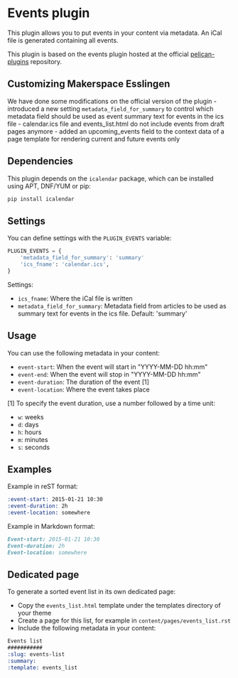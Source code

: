 Events plugin
=============

This plugin allows you to put events in your content via metadata. An
iCal file is generated containing all events.

This plugin is based on the events plugin hosted at the official [pelican-plugins](https://github.com/getpelican/pelican-plugins/tree/master/events) repository.

Customizing Makerspace Esslingen
--------------------------------
We have done some modifications on the official version of the plugin
    - introduced a new setting `metadata_field_for_summary` to control which metadata field should be used as event summary text for events in the ics file
    - calendar.ics file and events_list.html do not include events from draft pages anymore
    - added an upcoming_events field to the context data of a page template for rendering current and future events only


Dependencies
------------

This plugin depends on the `icalendar` package, which can be installed
using APT, DNF/YUM or pip:

```sh
pip install icalendar
```


Settings
--------

You can define settings with the `PLUGIN_EVENTS` variable:

```python
PLUGIN_EVENTS = {
    'metadata_field_for_summary': 'summary'
    'ics_fname': 'calendar.ics',
}
```

Settings:
- `ics_fname`: Where the iCal file is written
- `metadata_field_for_summary`: Metadata field from articles to be used as summary text for events in the ics file. Default: 'summary'


Usage
-----

You can use the following metadata in your content:
- `event-start`: When the event will start in "YYYY-MM-DD hh:mm"
- `event-end`: When the event will stop in "YYYY-MM-DD hh:mm"
- `event-duration`: The duration of the event [1]
- `event-location`: Where the event takes place

[1] To specify the event duration, use a number followed by a time unit:
- `w`: weeks
- `d`: days
- `h`: hours
- `m`: minutes
- `s`: seconds


Examples
--------

Example in reST format:
```reST
:event-start: 2015-01-21 10:30
:event-duration: 2h
:event-location: somewhere
```

Example in Markdown format:
```markdown
Event-start: 2015-01-21 10:30
Event-duration: 2h
Event-location: somewhere
```


Dedicated page
--------------

To generate a sorted event list in its own dedicated page:
- Copy the `events_list.html` template under the templates directory of your theme
- Create a page for this list, for example in `content/pages/events_list.rst`
- Include the following metadata in your content:
```reST
Events list
###########
:slug: events-list
:summary:
:template: events_list
```
